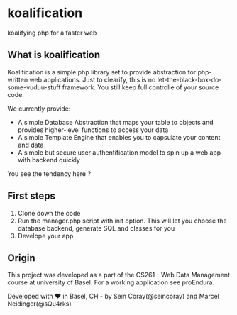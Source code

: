 # koalification
koalifying php for a faster web

What is koalification
---------------------

Koalification is a simple php library set to provide abstraction for php-written web applications. Just to
clearify, this is no let-the-black-box-do-some-vuduu-stuff framework. You still keep full controlle of
your source code.

We currently provide:

* A simple Database Abstraction that maps your table to objects and provides higher-level functions to access your data
* A simple Template Engine that enables you to capsulate your content and data
* A simple but secure user authentification model to spin up a web app with backend quickly

You see the tendency here ?

First steps
-----------

1. Clone down the code
3. Run the manager.php script with init option. This will let you choose the database backend, generate SQL and classes for you
4. Develope your app

Origin
------

This project was developed as a part of the CS261 - Web Data Management course at university of Basel. For a working application see
proEndura.

Developed with :heart: in Basel, CH - by Sein Coray(@seincoray) and Marcel Neidinger(@sQu4rks)
